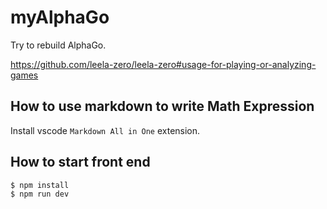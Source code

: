 # myAlphaGo
Try to rebuild AlphaGo.


https://github.com/leela-zero/leela-zero#usage-for-playing-or-analyzing-games

## How to use markdown to write Math Expression
Install vscode `Markdown All in One` extension.

## How to start front end
```
$ npm install 
$ npm run dev
```
